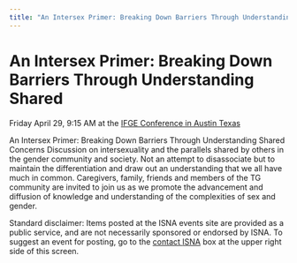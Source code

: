 ```yaml
---
title: "An Intersex Primer: Breaking Down Barriers Through Understanding Shared"
---
```


# An Intersex Primer: Breaking Down Barriers Through Understanding Shared

<p>Friday April 29, 9:15 AM at the <a href="http://ifge.org/convention/?POSTNUKESID=33c7908676a57b48f3e81bb91dc5bad3"><span class="caps">IFGE</span> Conference in Austin Texas</a>  </p>

<p>An Intersex Primer: Breaking Down Barriers Through Understanding Shared Concerns Discussion on intersexuality and the parallels shared by others in the gender community and society. Not an attempt to disassociate but to maintain the differentiation and draw out an understanding that we all have much in common. Caregivers, family, friends and members of the TG community are invited to join us as we promote the advancement and diffusion of knowledge and understanding of the complexities of sex and gender.  </p>

<p>Standard disclaimer: Items posted at the <span class="caps">ISNA</span> events site are provided as a public service, and are not necessarily sponsored or endorsed by <span class="caps">ISNA</span>. To suggest an event for posting, go to the <a href="/about/contact">contact <span class="caps">ISNA</span></a> box at the upper right side of this screen.</p>